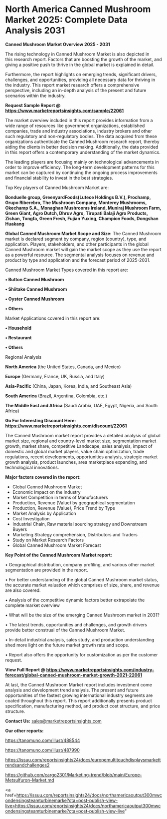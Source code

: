 # North America Canned Mushroom Market 2025: Complete Data Analysis 2031

<Strong> Canned Mushroom Market Overview 2025 - 2031</strong>

The rising technology in Canned Mushroom Market is also depicted in this research report. Factors that are boosting the growth of the market, and giving a positive push to thrive in the global market is explained in detail.

Furthermore, the report highlights on emerging trends, significant drivers, challenges, and opportunities, providing all necessary data for thriving in the industry. This report market research offers a comprehensive perspective, including an in-depth analysis of the present and future scenarios within the industry.

<strong>Request Sample Report @ <a href=https://www.marketreportsinsights.com/sample/22061>https://www.marketreportsinsights.com/sample/22061</a></strong>

The market overview included in this report provides information from a wide range of resources like government organizations, established companies, trade and industry associations, industry brokers and other such regulatory and non-regulatory bodies. The data acquired from these organizations authenticate the Canned Mushroom research report, thereby aiding the clients in better decision making. Additionally, the data provided in this report offers a contemporary understanding of the market dynamics.

The leading players are focusing mainly on technological advancements in order to improve efficiency. The long-term development patterns for this market can be captured by continuing the ongoing process improvements and financial stability to invest in the best strategies.

Top Key players of Canned Mushroom Market are:

<strong>Bonduelle group, GreenyardFoods(Lutece Holdings B.V.), Prochamp, Grupo Riberebro, The Mushroom Company, Monterey Mushrooms, Okechamp S.A., Monaghan Mushrooms Ireland, Muniraj Mushroom Farm, Green Giant, Agro Dutch, Dhruv Agro, Tirupati Balaji Agro Products, Zishan, Tongfa, Green Fresh, Fujian Yuxing, Champion Foods, Dongshan Huakang</strong>

<strong><b>Global Canned Mushroom Market Scope and Size:</b></strong>
The Canned Mushroom market is declared segment by company, region (country), type, and application. Players, stakeholders, and other participants in the global Canned Mushroom market will gain the market scope as they use the report as a powerful resource. The segmental analysis focuses on revenue and product by type and application and the forecast period of 2025-2031.

Canned Mushroom Market Types covered in this report are:

<strong>• Button Canned Mushroom

• Shiitake Canned Mushroom

• Oyster Canned Mushroom

• Others</strong>

Market Applications covered in this report are:

<strong>• Household

• Restaurant

• Others</strong> 

Regional Analysis

<strong>North America</strong> (the United States, Canada, and Mexico)

<strong>Europe</strong> (Germany, France, UK, Russia, and Italy)

<strong>Asia-Pacific</strong> (China, Japan, Korea, India, and Southeast Asia)

<strong>South America</strong> (Brazil, Argentina, Colombia, etc.)

<strong>The Middle East and Africa</strong> (Saudi Arabia, UAE, Egypt, Nigeria, and South Africa)

<strong>Go For Interesting Discount Here: <a href=https://www.marketreportsinsights.com/discount/22061>https://www.marketreportsinsights.com/discount/22061</a></strong>

The Canned Mushroom market report provides a detailed analysis of global market size, regional and country-level market size, segmentation market growth, market share, competitive Landscape, sales analysis, impact of domestic and global market players, value chain optimization, trade regulations, recent developments, opportunities analysis, strategic market growth analysis, product launches, area marketplace expanding, and technological innovations.

<strong><b>Major factors covered in the report:</b></strong>
<ul>
  <li>Global Canned Mushroom Market </li>
  <li>Economic Impact on the Industry</li>
  <li>Market Competition in terms of Manufacturers</li>
  <li>Production, Revenue (Value) by geographical segmentation</li>
  <li>Production, Revenue (Value), Price Trend by Type</li>
  <li>Market Analysis by Application</li>
  <li>Cost Investigation</li>
  <li>Industrial Chain, Raw material sourcing strategy and Downstream Buyers</li>
  <li>Marketing Strategy comprehension, Distributors and Traders</li>
  <li>Study on Market Research Factors</li>
  <li>Global Canned Mushroom Market Forecast</li>
</ul>

<strong><b>Key Point of the Canned Mushroom Market report:</b></strong>

• Geographical distribution, company profiling, and various other market segmentation are provided in the report.

• For better understanding of the global Canned Mushroom market status, the accurate market valuation which comprises of size, share, and revenue are also covered.

• Analysis of the competitive dynamic factors better extrapolate the complete market overview

• What will be the size of the emerging Canned Mushroom market in 2031?

• The latest trends, opportunities and challenges, and growth drivers provide better construal of the Canned Mushroom Market.

• In-detail industrial analysis, sales study, and production understanding shed more light on the future market growth rate and scope.

• Report also offers the opportunity for customization as per the customer request.

<strong><b>View Full Report @ <a href=https://www.marketreportsinsights.com/industry-forecast/global-canned-mushroom-market-growth-2021-22061>https://www.marketreportsinsights.com/industry-forecast/global-canned-mushroom-market-growth-2021-22061</a></b></strong>


At last, the Canned Mushroom Market report includes investment come analysis and development trend analysis. The present and future opportunities of the fastest growing international industry segments are coated throughout this report. This report additionally presents product specification, manufacturing method, and product cost structure, and price structure.

<strong>Contact Us:</strong>
sales@marketreportsinsights.com

<strong>Our other reports:</strong>

<a href=https://tanomuno.com/illust/488544>https://tanomuno.com/illust/488544</a>

<a href=https://tanomuno.com/illust/487990>https://tanomuno.com/illust/487990</a>

<a href=https://issuu.com/reportsinsights24/docs/europemultitouchdisplaysmarkettrendsandchallenges2>https://issuu.com/reportsinsights24/docs/europemultitouchdisplaysmarkettrendsandchallenges2</a>

<a href=https://github.com/cargo2301/Marketing-trend/blob/main/Europe-Metsulfuron-Market.md>https://github.com/cargo2301/Marketing-trend/blob/main/Europe-Metsulfuron-Market.md</a>

<a href=https://issuu.com/reportsinsights24/docs/northamericaoutput300mwcondensingsteamturbinemarke?cta=post-publish-view-live>https://issuu.com/reportsinsights24/docs/northamericaoutput300mwcondensingsteamturbinemarke?cta=post-publish-view-live</a>"
